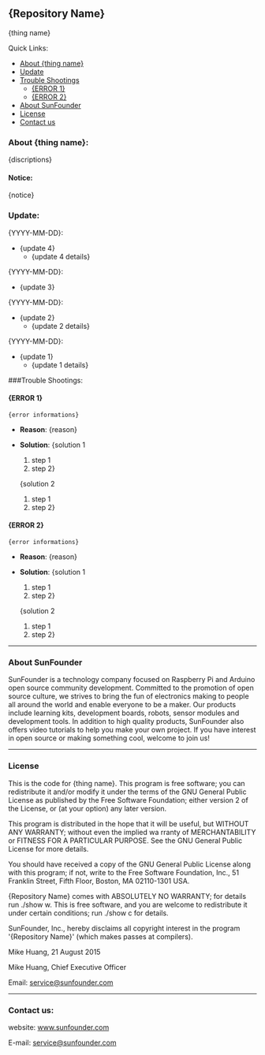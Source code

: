 ## {Repository Name}
{thing name}

Quick Links:

 * [About {thing name}](#about_this_{thing})
 * [Update](#update)
 * [Trouble Shootings](#trouble)
    * [{ERROR 1}](#error1)
    * [{ERROR 2}](#error2)
 * [About SunFounder](#about_sunfounder)
 * [License](#license)
 * [Contact us](#contact_us)

<a id="about_this_{thing}"></a>
### About {thing name}:
{discriptions}

#### Notice:
{notice}

<a id="update"></a>
### Update:
{YYYY-MM-DD}:
 - {update 4}
    - {update 4 details}

{YYYY-MM-DD}:
 - {update 3}

{YYYY-MM-DD}:
 - {update 2}
    - {update 2 details}

{YYYY-MM-DD}:
 - {update 1}
 	- {update 1 details}


<a id="trouble"></a>
###Trouble Shootings:
<a id="error1"></a>
#### {ERROR 1}

	{error informations}

 - **Reason**:
    {reason}
 - **Solution**:
    {solution 1
    1. step 1
    2. step 2}
    
    {solution 2
    1. step 1
    2. step 2}

<a id="error2"></a>
#### {ERROR 2}

    {error informations}

 - **Reason**:
    {reason}
 - **Solution**:
    {solution 1
    1. step 1
    2. step 2}
    
    {solution 2
    1. step 1
    2. step 2}

----------------------------------------------
<a id="about_sunfounder"></a>
### About SunFounder
SunFounder is a technology company focused on Raspberry Pi and Arduino open source community development. Committed to the promotion of open source culture, we strives to bring the fun of electronics making to people all around the world and enable everyone to be a maker. Our products include learning kits, development boards, robots, sensor modules and development tools. In addition to high quality products, SunFounder also offers video tutorials to help you make your own project. If you have interest in open source or making something cool, welcome to join us!

----------------------------------------------
<a id="license"></a>
### License
This is the code for {thing name}.
This program is free software; you can redistribute it and/or modify it under the terms of the GNU General Public License as published by the Free Software Foundation; either version 2 of the License, or (at your option) any later version.

This program is distributed in the hope that it will be useful, but WITHOUT ANY WARRANTY; without even the implied wa rranty of MERCHANTABILITY or FITNESS FOR A PARTICULAR PURPOSE. See the GNU General Public License for more details.

You should have received a copy of the GNU General Public License along with this program; if not, write to the Free Software Foundation, Inc., 51 Franklin Street, Fifth Floor, Boston, MA 02110-1301 USA.

{Repository Name} comes with ABSOLUTELY NO WARRANTY; for details run ./show w. This is free software, and you are welcome to redistribute it under certain conditions; run ./show c for details.

SunFounder, Inc., hereby disclaims all copyright interest in the program '{Repository Name}' (which makes passes at compilers).

Mike Huang, 21 August 2015

Mike Huang, Chief Executive Officer

Email: service@sunfounder.com

----------------------------------------------
<a id="contact_us"></a>
### Contact us:
website:
	www.sunfounder.com

E-mail:
	service@sunfounder.com
